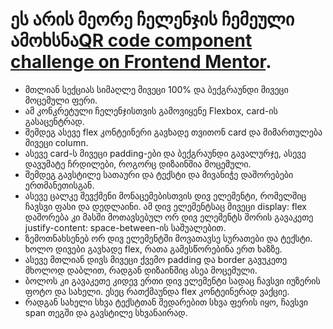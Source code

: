 # ეს არის მეორე ჩელენჯის ჩემეული ამოხსნა[QR code component challenge on Frontend Mentor]([https://www.frontendmentor.io/challenges/qr-code-component-iux_sIO_H](https://www.frontendmentor.io/challenges/nft-preview-card-component-SbdUL_w0U)).

- მთლიან სექციას სიმაღლე მივეცი 100% და ბექგრაუნდი მივეცი მოცემული ფერი.
- ამ კონკრეტული ჩელენჯისთვის გამოვიყენე Flexbox, card-ის გასაცენტრად.
- შემდეგ ასევე flex კონტეინერი გავხადე თვითონ card და მიმართულება მივეცი column.
- ასევე card-ს მივეცი padding-ები და ბექგრაუნდი გავალურჯე, ასევე დავუმატე ჩრდილები, როგორც დიზაინშია მოცემული.
- შემდეგ გავსტილე სათაური და ტექსტი და მივანიჭე დაშორებები ერთმანეთისგან. 
- ასევე ცალკე შევქმენი მონაცემებისთვის დივ ელემენტი, რომელშიც ჩავსვი ფასი და დედლაინი. ამ დივ ელემენტსაც მივეცი display: flex დაშორება კი მასში მოთავსებულ ორ დივ ელემენტს შორის გავაკეთე justify-content: space-between-ის საშუალებით.
- ზემოთნახსენებ ორ დივ ელემენტში მოვათავსე სურათები და ტექსტი. ხოლო დივები გავხადე flex, რათა გამესწორებინა ერთ ხაზზე.
- ასევე მთლიან დივს მივეცი ქვემო padding და border გავუკეთე მხოლოდ დაბლით, რადგან დიზაინშიც ასეა მოცემული.
- ბოლოს კი გავაკეთე კიდევ ერთი დივ ელემენტი სადაც ჩავსვი იუზერის ფოტო და სახელი. ესეც რათქმაუნდა flex კონტეინერად ვაქციე.
- რადგან სახელი სხვა ტექსტთან შედარებით სხვა ფერის იყო, ჩავსვი span თეგში და გავსტილე სხვანაირად.
